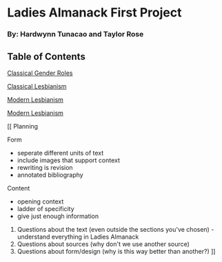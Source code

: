 # Ladies Almanack First Project

### By: Hardwynn Tunacao and Taylor Rose

## Table of Contents

[Classical Gender Roles](https://gwilly.github.io/Ladies-Almanack/GenderRolesClassic)

[Classical Lesbianism](https://gwilly.github.io/Ladies-Almanack/GenderRolesModern)

[Modern Lesbianism](https://gwilly.github.io/Ladies-Almanack/LesbianismModern)

[Modern Lesbianism](https://gwilly.github.io/Ladies-Almanack/LesbianismClassic)

[[ Planning

Form 
- seperate different units of text
- include  images that support context
- rewriting is revision
- annotated bibliography

Content
- opening context
- ladder of specificity
- give just enough information

1. Questions about the text (even outside the sections you've chosen) - understand everything in Ladies Almanack
2. Questions about sources (why don't we use another source)
3. Questions about form/design (why is this way better than another?) ]] 
